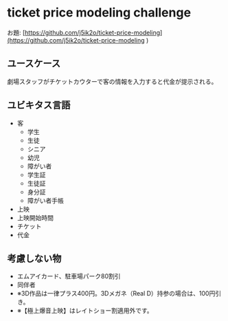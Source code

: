# ticket price modeling challenge

お題: [https://github.com/j5ik2o/ticket-price-modeling](https://github.com/j5ik2o/ticket-price-modeling )

## ユースケース
劇場スタッフがチケットカウターで客の情報を入力すると代金が提示される。

## ユビキタス言語
- 客
  - 学生
  - 生徒
  - シニア
  - 幼児
  - 障がい者
  - 学生証
  - 生徒証
  - 身分証
  - 障がい者手帳
- 上映
 - 上映開始時間
- チケット
 - 代金

## 考慮しない物
- エムアイカード、駐車場パーク80割引
- 同伴者
- ※3D作品は一律プラス400円。3Dメガネ（Real D）持参の場合は、100円引き。
- ※【極上爆音上映】はレイトショー割適用外です。
